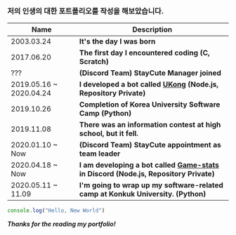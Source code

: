 ### 저의 인생의 대한 포트폴리오를 작성을 해보았습니다.

Name | Description
------------ | -------------
2003.03.24 | **It's the day I was born**
2017.06.20 | **The first day I encountered coding (C, Scratch)**
??? | **(Discord Team) StayCute Manager joined**
2019.05.16 ~ 2020.04.24 | **I developed a bot called [UKong](https://github.com/Ukong0324/UKong-Jasper) (Node.js, Repository Private)**
2019.10.26 | **Completion of Korea University Software Camp (Python)**
2019.11.08 | **There was an information contest at high school, but it fell.**
2020.01.10 ~ Now | **(Discord Team) StayCute appointment as team leader**
2020.04.18 ~ Now | **I am developing a bot called [Game-stats](https://github.com/Ukong0324/Game-Stats) in Discord (Node.js, Repository Private)**
2020.05.11 ~ 11.09 | **I'm going to wrap up my software-related camp at Konkuk University. (Python)**

```js
console.log("Hello, New World")
```

***Thanks for the reading my portfolio!***